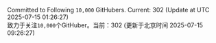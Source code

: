 Committed to Following `10,000` GitHubers. Current: <!-- FOLLOWING_COUNT -->302<!-- FOLLOWING_COUNT --> (Update at UTC <!-- LAST_UPDATED -->2025-07-15 01:26:27<!-- LAST_UPDATED -->)<br>
致力于关注`10,000`个GitHuber。当前：<!-- FOLLOWING_COUNT -->302<!-- FOLLOWING_COUNT --> (更新于北京时间 <!-- LAST_UPDATED_CST -->2025-07-15 09:26:27<!-- LAST_UPDATED_CST -->)
